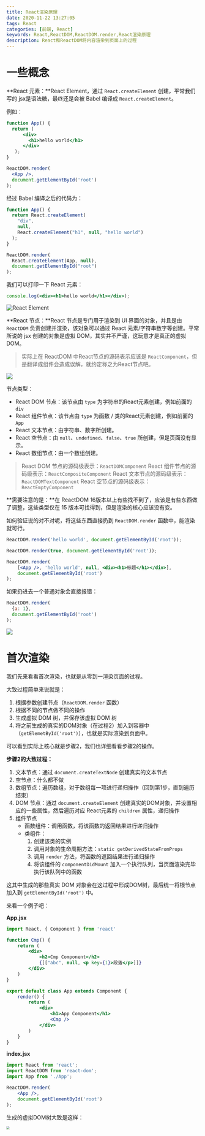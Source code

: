 ```yaml
---
title: React渲染原理
date: 2020-11-22 13:27:05
tags: React
categories: [前端, React]
keywords: React,ReactDOM,ReactDOM.render,React渲染原理
description: React和ReactDOM将内容渲染到页面上的过程
---
```


# 一些概念

**React 元素：**React Element，通过 `React.createElement` 创建，平常我们写的 jsx是语法糖，最终还是会被 Babel 编译成 `React.createElement`。

例如：

```jsx
function App() {
  return (
      <div>
        <h1>hello world</h1>
      </div>
   );
}

ReactDOM.render(
  <App />,
  document.getElementById('root')
);
```

经过 Babel 编译之后的代码为：

```js
function App() {
  return React.createElement(
    "div",
    null,
    React.createElement("h1", null, "hello world")
  );
}

ReactDOM.render(
  React.createElement(App, null),
  document.getElementById("root")
);
```

我们可以打印一下 React 元素：

```jsx
console.log(<div><h1>hello world</h1></div>);
```

![React Element](https://xf-blog-imgs.oss-cn-hangzhou.aliyuncs.com/img/image-20201122151206309.png)

**React 节点：**React 节点是专门用于渲染到 UI 界面的对象，并且是由 `ReactDOM` 负责创建并渲染，该对象可以通过 React 元素/字符串数字等创建。平常所说的 jsx 创建的对象是虚拟 DOM，其实并不严谨，这玩意才是真正的虚拟 DOM。

> 实际上在 ReactDOM 中React节点的源码表示应该是 `ReactComponent`，但是翻译成组件会造成误解，就约定称之为React节点吧。

![](https://xf-blog-imgs.oss-cn-hangzhou.aliyuncs.com/img/image-20201122155429376.png)

节点类型：

- React DOM 节点：该节点由 `type` 为字符串的React元素创建，例如前面的 `div`
- React 组件节点：该节点由 `type` 为函数 / 类的React元素创建，例如前面的 `App`
- React 文本节点：由字符串、数字所创建。
- React 空节点：由 `null`、`undefined`、`false`、`true` 所创建，但是页面没有显示。
- React 数组节点：由一个数组创建。

> React DOM 节点的源码级表示：`ReactDOMComponent`
> React 组件节点的源码级表示：`ReactCompositeComponent`
> React 文本节点的源码级表示：`ReactDOMTextComponent`
> React 空节点的源码级表示：`ReactEmptyComponent`

**需要注意的是：**在 ReactDOM 16版本以上有些找不到了，应该是有些东西做了调整，这些类型仅在 15 版本可找得到，但是渲染的核心应该没有变。

如何验证说的对不对呢，将这些东西直接扔到 `ReactDOM.render` 函数中，能渲染就可行。

```jsx
ReactDOM.render('hello world', document.getElementById('root'));

ReactDOM.render(true, document.getElementById('root'));

ReactDOM.render(
    [<App />, 'hello world', null, <div><h1>标题</h1></div>], 
    document.getElementById('root')
);
```

如果扔进去一个普通对象会直接报错：

```jsx
ReactDOM.render(
  {a: 1},
  document.getElementById('root')
);
```

![](https://xf-blog-imgs.oss-cn-hangzhou.aliyuncs.com/img/image-20201122161041266.png)

# 首次渲染

我们先来看看首次渲染，也就是从零到一渲染页面的过程。

大致过程简单来说就是：

1. 根据参数创建节点（`ReactDOM.render` 函数）
2. 根据不同的节点做不同的操作
3. 生成虚拟 DOM 树，并保存该虚拟 DOM 树
4. 将之前生成的真实的DOM对象（在过程2）加入到容器中（`getElemetById('root')`），也就是实际渲染到页面中。

可以看到实际上核心就是步骤2，我们也详细看看步骤2的操作。

**步骤2的大致过程：**

1. 文本节点：通过 `document.createTextNode` 创建真实的文本节点
2. 空节点：什么都不做
3. 数组节点：遍历数组，对于数组每一项进行递归操作（回到第1步，直到遍历结束）
4. DOM 节点：通过 `document.createElement` 创建真实的DOM对象，并设置相应的一些属性，然后遍历对应 React元素的 `children` 属性，递归操作
5. 组件节点
	- 函数组件：调用函数，将该函数的返回结果进行递归操作
	- 类组件：
		1. 创建该类的实例
		2. 调用对象的生命周期方法：`static getDerivedStateFromProps`
		3. 调用 `render` 方法，将函数的返回结果进行递归操作
		4. 将该组件的 `componentDidMount` 加入一个执行队列，当页面渲染完毕执行该队列中的函数

这其中生成的那些真实 DOM 对象会在这过程中形成DOM树，最后统一将根节点加入到 `getElementById('root')` 中。

来看一个例子吧：

**App.jsx**

```jsx
import React, { Component } from 'react'

function Cmp() {
    return (
        <div>
            <h2>Cmp Component</h2>
            {[["abc", null, <p key={1}>段落</p>]]}
        </div>
    )
}

export default class App extends Component {
    render() {
        return (
            <div>
                <h1>App Component</h1>
                <Cmp />
            </div>
        )
    }
}
```

**index.jsx**

```jsx
import React from 'react';
import ReactDOM from 'react-dom';
import App from './App';

ReactDOM.render(
    <App />,
    document.getElementById('root')
);
```

生成的虚拟DOM树大致是这样：

<img src="https://xf-blog-imgs.oss-cn-hangzhou.aliyuncs.com/img/%E8%99%9A%E6%8B%9FDOm%E6%A0%91.png" style="zoom: 50%;" />

